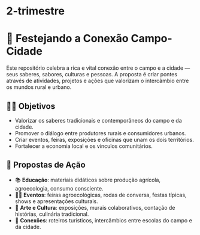 # 2-trimestre 
# 🎉 Festejando a Conexão Campo-Cidade

Este repositório celebra a rica e vital conexão entre o campo e a cidade — seus saberes, sabores, culturas e pessoas. A proposta é criar pontes através de atividades, projetos e ações que valorizam o intercâmbio entre os mundos rural e urbano.

## 🌾🌆 Objetivos

- Valorizar os saberes tradicionais e contemporâneos do campo e da cidade.
- Promover o diálogo entre produtores rurais e consumidores urbanos.
- Criar eventos, feiras, exposições e oficinas que unam os dois territórios.
- Fortalecer a economia local e os vínculos comunitários.

## 📌 Propostas de Ação

- 📚 **Educação**: materiais didáticos sobre produção agrícola, agroecologia, consumo consciente.
- 🧑‍🌾 **Eventos**: feiras agroecológicas, rodas de conversa, festas típicas, shows e apresentações culturais.
- 🎨 **Arte e Cultura**: exposições, murais colaborativos, contação de histórias, culinária tradicional.
- 🤝 **Conexões**: roteiros turísticos, intercâmbios entre escolas do campo e da cidade.


